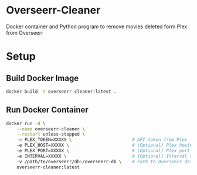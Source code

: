 # Overseerr-Cleaner
Docker container and Python program to remove movies deleted form Plex from Overseerr

# Setup

## Build Docker Image
```bash
docker build -t overseerr-cleaner:latest .
```

## Run Docker Container
```bash
docker run -d \
    --name overseerr-cleaner \
    --restart unless-stopped \
    -e PLEX_TOKEN=XXXXX \                       # API token from Plex
    -e PLEX_HOST=XXXXX \                        # (Optional) Plex hostname (e.g. localhost)
    -e PLEX_PORT=XXXXX \                        # (Optional) Plex port (e.g. 32400)
    -e INTERVAL=XXXXX \                         # (Optional) Interval seconds
    -v /path/to/overseerr/db:/overseerr-db \    # Path to Overseerr database folder
    overseerr-cleaner:latest
```